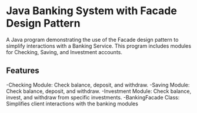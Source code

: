 # Java Banking System with Facade Design Pattern

A Java program demonstrating the use of the Facade design pattern to simplify interactions with a Banking Service. This program includes modules for Checking, Saving, and Investment accounts.

## Features

-Checking Module: Check balance, deposit, and withdraw.
-Saving Module: Check balance, deposit, and withdraw.
-Investment Module: Check balance, invest, and withdraw from specific investments.
-BankingFacade Class: Simplifies client interactions with the banking modules
